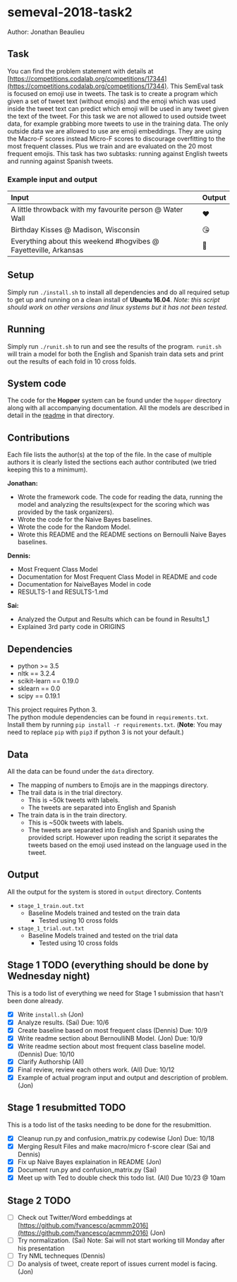 # semeval-2018-task2
Author: Jonathan Beaulieu

## Task
You can find the problem statement with details at [https://competitions.codalab.org/competitions/17344](https://competitions.codalab.org/competitions/17344).
This SemEval task is focused on emoji use in tweets. The task is to create a program which given a set of tweet text (without emojis) and the emoji which was used inside the tweet text can predict which emoji will be used in any tweet given the text of the tweet. For this task we are not allowed to used outside tweet data, for example grabbing more tweets to use in the training data. The only outside data we are allowed to use are emoji embeddings. They are using the Macro-F scores instead Micro-F scores to discourage overfitting to the most frequent classes. Plus we train and are evaluated on the 20 most frequent emojis. This task has two subtasks: running against English tweets and running against Spanish tweets.

### Example input and output

| Input                                                            | Output |
|:-----------------------------------------------------------------|:-------|
| A little throwback with my favourite person @ Water Wall         | ❤      |
| Birthday Kisses @ Madison, Wisconsin                             | 😘     |
| Everything about this weekend #hogvibes @ Fayetteville, Arkansas | 💯     |

## Setup
Simply run `./install.sh` to install all dependencies and do all required setup to get up and running on a clean install of **Ubuntu 16.04**. *Note: this script should work on other versions and linux systems but it has not been tested.*

## Running
Simply run `./runit.sh` to run and see the results of the program. `runit.sh` will train a model for both the English and Spanish train data sets and print out the results of each fold in 10 cross folds.

## System code
The code for the **Hopper** system can be found under the `hopper` directory along with all accompanying documentation. All the models are described in detail in the [readme](hopper/README.md) in that directory.

## Contributions
Each file lists the author(s) at the top of the file. In the case of multiple authors it is clearly listed the sections each author contributed (we tried keeping this to a minimum).

**Jonathan:**
- Wrote the framework code. The code for reading the data, running the model and analyzing the results(expect for the scoring which was provided by the task organizers).
- Wrote the code for the Naive Bayes baselines.
- Wrote the code for the Random Model.
- Wrote this README and the README sections on Bernoulli Naive Bayes baselines.

**Dennis:**
- Most Frequent Class Model
- Documentation for Most Frequent Class Model in README and code
- Documentation for NaiveBayes Model in code
- RESULTS-1 and RESULTS-1.md

**Sai:**
- Analyzed the Output and Results which can be found in Results1_1
- Explained 3rd party code in ORIGINS

## Dependencies
- python >= 3.5
- nltk == 3.2.4
- scikit-learn == 0.19.0
- sklearn == 0.0
- scipy == 0.19.1

This project requires Python 3.  
The python module dependencies can be found in `requirements.txt`.  
Install them by running `pip install -r requirements.txt`. (**Note**: You may need to replace `pip` with `pip3` if python 3 is not your default.)

## Data

All the data can be found under the `data` directory.
- The mapping of numbers to Emojis are in the mappings directory.
- The trail data is in the trial directory.
  - This is ~50k tweets with labels.
  - The tweets are separated into English and Spanish
- The train data is in the train directory.
  - This is ~500k tweets with labels.
  - The tweets are separated into English and Spanish using the provided script. However upon reading the script it separates the tweets based on the emoji used instead on the language used in the tweet.

## Output

All the output for the system is stored in `output` directory.
Contents
 - `stage_1_train.out.txt`
   - Baseline Models trained and tested on the train data
     - Tested using 10 cross folds
 - `stage_1_trial.out.txt`
   - Baseline Models trained and tested on the trial data
     - Tested using 10 cross folds

## Stage 1 TODO (everything should be done by Wednesday night)
This is a todo list of everything we need for Stage 1 submission that hasn't been done already.
- [x] Write `install.sh` (Jon)
- [x] Analyze results. (Sai) Due: 10/6
- [x] Create baseline based on most frequent class (Dennis) Due: 10/9
- [x] Write readme section about BernoulliNB Model. (Jon) Due: 10/9
- [x] Write readme section about most frequent class baseline model. (Dennis) Due: 10/10
- [x] Clarify Authorship (All)
- [x] Final review, review each others work. (All) Due: 10/12
- [x] Example of actual program input and output and description of problem. (Jon)

## Stage 1 resubmitted TODO
This is a todo list of the tasks needing to be done for the resubmittion.
- [x] Cleanup run.py and confusion_matrix.py codewise (Jon) Due: 10/18
- [x] Merging Result Files and make macro/micro f-score clear (Sai and Dennis)
- [x] Fix up Naive Bayes explaination in README (Jon)
- [x] Document run.py and confusion_matrix.py (Sai)
- [x] Meet up with Ted to double check this todo list. (All) Due 10/23 @ 10am

## Stage 2 TODO
- [ ] Check out Twitter/Word embeddings at [https://github.com/fvancesco/acmmm2016](https://github.com/fvancesco/acmmm2016) (Jon)
- [ ] Try normalization. (Sai) Note: Sai will not start working till Monday after his presentation
- [ ] Try NML techneques (Dennis)
- [ ] Do analysis of tweet, create report of issues current model is facing. (Jon)
